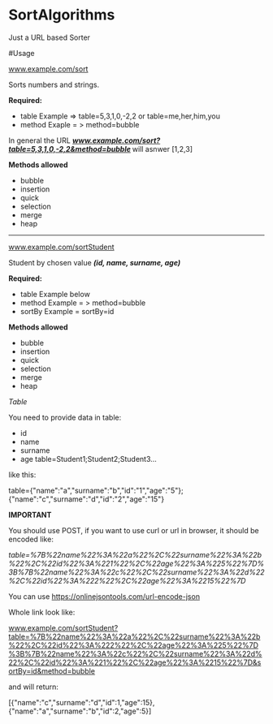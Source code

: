 # SortAlgorithms

Just a URL based Sorter

#Usage

www.example.com/sort

Sorts numbers and strings.

<b>Required:</b>
  - table     Example => table=5,3,1,0,-2,2 or table=me,her,him,you
  - method    Exaple = > method=bubble 
  
  In general the URL <b><i>www.example.com/sort?table=5,3,1,0,-2,2&method=bubble </i></b>
   will asnwer [1,2,3]
   
  <b> Methods allowed </b>
  - bubble
  - insertion
  - quick
  - selection
  - merge
  - heap
  
<HR>
  
www.example.com/sortStudent

Student by chosen value <b><i>(id, name, surname, age)</i></b>

<b>Required:</b>
  - table       Example below
  - method      Example = > method=bubble
  - sortBy      Example = sortBy=id 
  
  <b> Methods allowed </b>
  - bubble
  - insertion
  - quick
  - selection
  - merge
  - heap  
  
  <i>Table</i>
  
  You need to provide data in table:
  - id
  - name
  - surname 
  - age 
 table=Student1;Student2;Student3...
 
 like this:
 
 table={"name":"a","surname":"b","id":"1","age":"5"};{"name":"c","surname":"d","id":"2","age":"15"}
 
 <b>IMPORTANT</b>
 
 You should use POST, if you want to use curl or url in browser, it should be encoded like:
 
 <i>table=%7B%22name%22%3A%22a%22%2C%22surname%22%3A%22b%22%2C%22id%22%3A%221%22%2C%22age%22%3A%225%22%7D%3B%7B%22name%22%3A%22c%22%2C%22surname%22%3A%22d%22%2C%22id%22%3A%222%22%2C%22age%22%3A%2215%22%7D</i>
 
 You can use https://onlinejsontools.com/url-encode-json
 
 Whole link look like:
 
 www.example.com/sortStudent?table=%7B%22name%22%3A%22a%22%2C%22surname%22%3A%22b%22%2C%22id%22%3A%222%22%2C%22age%22%3A%225%22%7D%3B%7B%22name%22%3A%22c%22%2C%22surname%22%3A%22d%22%2C%22id%22%3A%221%22%2C%22age%22%3A%2215%22%7D&sortBy=id&method=bubble
  
  and will return:
  
  [{"name":"c","surname":"d","id":1,"age":15},{"name":"a","surname":"b","id":2,"age":5}]
